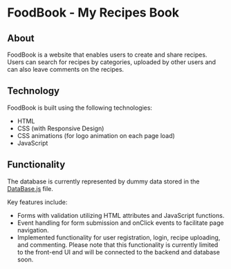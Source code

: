 # FoodBook - My Recipes Book

## About

FoodBook is a website that enables users to create and share recipes. Users can search for recipes by categories, uploaded by other users and can also leave comments on the recipes.

## Technology

FoodBook is built using the following technologies:

- HTML
- CSS (with Responsive Design)
- CSS animations (for logo animation on each page load)
- JavaScript

## Functionality

The database is currently represented by dummy data stored in the [DataBase.js](DataBase.js) file.

Key features include:

- Forms with validation utilizing HTML attributes and JavaScript functions.
- Event handling for form submission and onClick events to facilitate page navigation.
- Implemented functionality for user registration, login, recipe uploading, and commenting. Please note that this functionality is currently limited to the front-end UI and will be connected to the backend and database soon.
